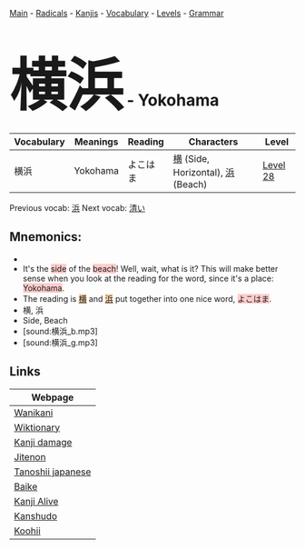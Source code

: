 <style> bigfont {font-size: 100px}</style>
[Main](../README.md) -
[Radicals](../radicals.md) -
[Kanjis](../kanjis.md) -
[Vocabulary](../vocabulary.md) -
[Levels](../levels.md) -
[Grammar](../grammar.md)
# <bigfont> 横浜</bigfont> - Yokohama 

| Vocabulary | Meanings | Reading | Characters | Level |
| --- | --- | --- | --- | --- |
| 横浜 | Yokohama | よこはま |  [横](../kanjis/横.md) (Side, Horizontal), [浜](../kanjis/浜.md) (Beach) | [Level 28](../levels/wk_level28.md) |

Previous vocab: [浜](浜.md) Next vocab: [清い](清い.md) 

## Mnemonics:

* 
* It's the <span style="background-color:#ffcccb"> side</span> of the <span style="background-color:#ffcccb"> beach</span>! Well, wait, what is it? This will make better sense when you look at the reading for the word, since it's a place: <span style="background-color:#ffcccb"> Yokohama</span>.
* The reading is <span style="background-color:#fed8b1"> [横](https://jisho.org/search/横)</span> and <span style="background-color:#fed8b1"> [浜](https://jisho.org/search/浜)</span> put together into one nice word, <span style="background-color:#ffcccb"> よこはま</span>.
* 横, 浜
* Side, Beach
* [sound:横浜_b.mp3]
* [sound:横浜_g.mp3]


## Links 

| Webpage |
| --- |
| [Wanikani          ](https://www.wanikani.com/kanji/横浜) |
| [Wiktionary        ](https://en.wiktionary.org/wiki/横浜) |
| [Kanji damage      ](http://www.kanjidamage.com/kanji/search?utf8=✓&q=横浜) |
| [Jitenon           ](https://jitenon.com/kanji/横浜) |
| [Tanoshii japanese ](https://www.tanoshiijapanese.com/dictionary/kanji.cfm?k=横浜) |
| [Baike             ](https://baike.baidu.com/item/横浜) |
| [Kanji Alive       ](https://app.kanjialive.com/横浜) |
| [Kanshudo          ](https://www.kanshudo.com/searchmn?q=横浜) |
| [Koohii            ](https://kanji.koohii.com/study/kanji/横浜) |
